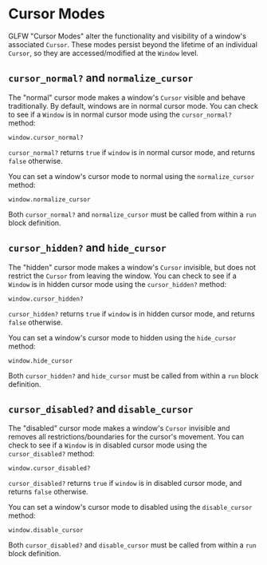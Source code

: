 # Cursor Modes

GLFW "Cursor Modes" alter the functionality and visibility of a window's associated `Cursor`. These modes persist beyond the lifetime of an individual `Cursor`, so they are accessed/modified at the `Window` level.

## `cursor_normal?` and `normalize_cursor`

The "normal" cursor mode makes a window's `Cursor` visible and behave traditionally. By default, windows are in normal cursor mode. You can check to see if a `Window` is in normal cursor mode using the `cursor_normal?` method:

```crystal
window.cursor_normal?
```

`cursor_normal?` returns `true` if `window` is in normal cursor mode, and returns `false` otherwise.

You can set a window's cursor mode to normal using the `normalize_cursor` method:

```crystal
window.normalize_cursor
```

Both `cursor_normal?` and `normalize_cursor` must be called from within a `run` block definition.

## `cursor_hidden?` and `hide_cursor`

The "hidden" cursor mode makes a window's `Cursor` invisible, but does not restrict the `Cursor` from leaving the window. You can check to see if a `Window` is in hidden cursor mode using the `cursor_hidden?` method:

```crystal
window.cursor_hidden?
```

`cursor_hidden?` returns `true` if `window` is in hidden cursor mode, and returns `false` otherwise.

You can set a window's cursor mode to hidden using the `hide_cursor` method:

```crystal
window.hide_cursor
```

Both `cursor_hidden?` and `hide_cursor` must be called from within a `run` block definition.

## `cursor_disabled?` and `disable_cursor`

The "disabled" cursor mode makes a window's `Cursor` invisible and removes all restrictions/boundaries for the cursor's movement. You can check to see if a `Window` is in disabled cursor mode using the `cursor_disabled?` method:

```crystal
window.cursor_disabled?
```

`cursor_disabled?` returns `true` if `window` is in disabled cursor mode, and returns `false` otherwise.

You can set a window's cursor mode to disabled using the `disable_cursor` method:

```crystal
window.disable_cursor
```

Both `cursor_disabled?` and `disable_cursor` must be called from within a `run` block definition.
